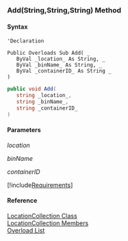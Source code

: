 ﻿### Add(String,String,String) Method

#### Syntax

```vbnet
'Declaration

Public Overloads Sub Add( _
   ByVal _location_ As String, _
   ByVal _binName_ As String, _
   ByVal _containerID_ As String _
) 
```

```csharp
public void Add( 
   string _location_,
   string _binName_,
   string _containerID_
)
```

#### Parameters

_location_

_binName_

_containerID_

[!include[Requirements](../partials/requirements.md)]

#### Reference

[LocationCollection Class](FChoice.Toolkits.Clarify~FChoice.Toolkits.Clarify.LocationCollection.md)  
[LocationCollection Members](FChoice.Toolkits.Clarify~FChoice.Toolkits.Clarify.LocationCollection_members.md)  
[Overload List](FChoice.Toolkits.Clarify~FChoice.Toolkits.Clarify.LocationCollection~Add.md)